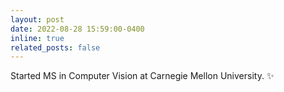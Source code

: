 ```yaml
---
layout: post
date: 2022-08-28 15:59:00-0400
inline: true
related_posts: false
---
```


Started MS in Computer Vision at Carnegie Mellon University. :sparkles:
